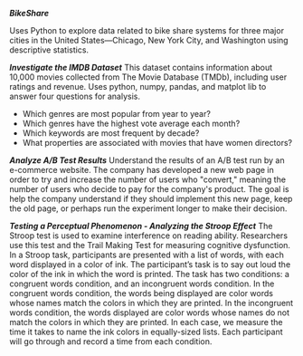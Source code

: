 
***BikeShare***

Uses Python to explore data related to bike share systems for three major cities in the United States—Chicago, New York City, and Washington using descriptive statistics.

***Investigate the IMDB Dataset***
This dataset contains information about 10,000 movies collected from The Movie Database (TMDb), including user ratings and revenue. Uses python, numpy, pandas, and matplot lib to answer four questions for analysis.  
* Which genres are most popular from year to year?
* Which genres have the highest vote average each month?
* Which keywords are most frequent by decade?
* What properties are associated with movies that have women directors?

***Analyze A/B Test Results***
Understand the results of an A/B test run by an e-commerce website. The company has developed a new web page in order to try and increase the number of users who "convert," meaning the number of users who decide to pay for the company's product. The goal is help the company understand if they should implement this new page, keep the old page, or perhaps run the experiment longer to make their decision.

***Testing a Perceptual Phenomenon - Analyzing the Stroop Effect***
The Stroop test is used to examine interference on reading ability. Researchers use this test and the Trail Making Test for measuring cognitive dysfunction. In a Stroop task, participants are presented with a list of words, with each word displayed in a color of ink. The participant’s task is to say out loud the color of the ink in which the word is printed. The task has two conditions: a congruent words condition, and an incongruent words condition. In the congruent words condition, the words being displayed are color words whose names match the colors in which they are printed. In the incongruent words condition, the words displayed are color words whose names do not match the colors in which they are printed. In each case, we measure the time it takes to name the ink colors in equally-sized lists. Each participant will go through and record a time from each condition.
